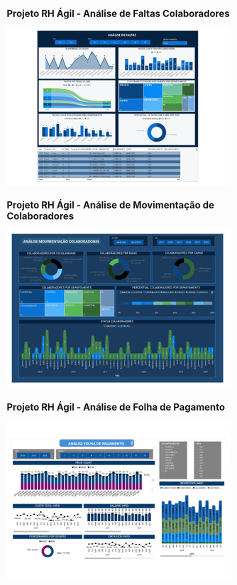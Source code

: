 ## Projeto RH Ágil - Análise de Faltas Colaboradores
![Projeto Power BI com analise de faltas](https://github.com/Nparanzini/my-project/blob/main/Power%20BI%20com%20foco%20em%20RH/Projeto%20Dados%20RH%20-%20Power%20BI._Analise%20de%20faltas.jpg)
## Projeto RH Ágil - Análise de Movimentação de Colaboradores
![Projeto Power BI com analise de movimentação de colaboradores](https://github.com/Nparanzini/my-project/blob/main/Power%20BI%20com%20foco%20em%20RH/Projeto%20Dados%20RH%20-%20Power%20BI._Analise%20de%20movimenta%C3%A7%C3%A3o%20de%20colaboradores.jpg)
## Projeto RH Ágil - Análise de Folha de Pagamento
![Projeto Power BI com analise de Folha de Pagamento](https://github.com/Nparanzini/my-project/blob/main/Power%20BI%20com%20foco%20em%20RH/Projeto%20Dados%20RH%20-%20Power%20BI._Folha%20de%20Pagamento.jpg)
